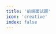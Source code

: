```yaml
---
title: '前端面试题'
icon: 'creative'
index: false
---
```


<div class="catalog-display-container">
  <AutoCatalog base='/interview/' />
</div>
